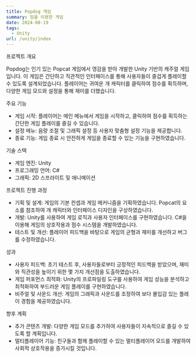 ```yaml
---
title: Popdog 게임
summary: 밈을 이용한 게임
date: 2024-08-19
tags:
  - Unity
url: /unity/index
---
```

프로젝트 개요

Popdog는 인기 있는 Popcat 게임에서 영감을 받아 개발한 Unity 기반의 캐주얼 게임입니다. 이 게임은 간단하고 직관적인 인터페이스를 통해 사용자들이 즐겁게 플레이할 수 있도록 설계되었습니다. 플레이어는 귀여운 개 캐릭터를 클릭하여 점수를 획득하며, 다양한 게임 모드와 설정을 통해 재미를 더했습니다.


주요 기능

- 게임 시작: 플레이어는 메인 메뉴에서 게임을 시작하고, 클릭하여 점수를 획득하는 간단한 게임 플레이를 즐길 수 있습니다.
- 설정 메뉴: 음량 조절 및 그래픽 설정 등 사용자 맞춤형 설정 기능을 제공합니다.
- 종료 기능: 게임 종료 시 안전하게 게임을 종료할 수 있는 기능을 구현하였습니다.


기술 스택

- 게임 엔진: Unity
- 프로그래밍 언어: C#
- 그래픽: 2D 스프라이트 및 애니메이션


프로젝트 진행 과정

- 기획 및 설계: 게임의 기본 컨셉과 게임 메커니즘을 기획하였습니다. Popcat의 요소를 참조하여 개 캐릭터와 인터페이스 디자인을 구상하였습니다.
- 개발: Unity를 사용하여 게임 로직과 사용자 인터페이스를 구현하였습니다. C#을 이용해 게임의 상호작용과 점수 시스템을 개발하였습니다.
- 테스트 및 개선: 플레이어 피드백을 바탕으로 게임의 균형과 재미를 개선하고 버그를 수정하였습니다.


성과

- 사용자 피드백: 초기 테스트 후, 사용자들로부터 긍정적인 피드백을 받았으며, 재미와 직관성을 높이기 위한 몇 가지 개선점을 도출하였습니다.
- 게임 퍼포먼스 최적화: Unity의 프로파일링 도구를 사용하여 게임 성능을 분석하고 최적화하여 부드러운 게임 플레이를 구현하였습니다.
- 비주얼 및 사운드 개선: 게임의 그래픽과 사운드를 조정하여 보다 몰입감 있는 플레이 경험을 제공하였습니다.


향후 계획

- 추가 콘텐츠 개발: 다양한 게임 모드를 추가하여 사용자들이 지속적으로 즐길 수 있도록 할 계획입니다.
- 멀티플레이어 기능: 친구들과 함께 플레이할 수 있는 멀티플레이어 모드를 개발하여 사회적 상호작용을 증가시킬 것입니다.